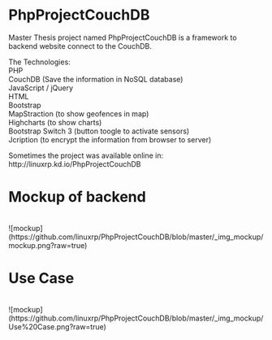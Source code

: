 PhpProjectCouchDB
==================

Master Thesis project named PhpProjectCouchDB is a framework to backend website connect to the CouchDB.

The Technologies:<br>
PHP<br>
CouchDB (Save the information in NoSQL database)<br>
JavaScript / jQuery<br>
HTML<br>
Bootstrap <br>
MapStraction (to show geofences in map) <br>
Highcharts (to show charts)<br>
Bootstrap Switch 3 (button toogle to activate sensors)<br>
Jcription (to encrypt the information from browser to server)<br>

<p>Sometimes the project was available online in: http://linuxrp.kd.io/PhpProjectCouchDB</p>

<h1>Mockup of backend</h1>
<br>
![mockup](https://github.com/linuxrp/PhpProjectCouchDB/blob/master/_img_mockup/mockup.png?raw=true)

<h1>Use Case</h1>
<br>
![mockup](https://github.com/linuxrp/PhpProjectCouchDB/blob/master/_img_mockup/Use%20Case.png?raw=true)
